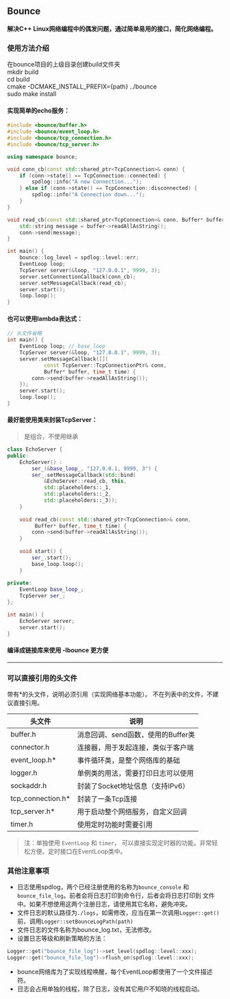 ## Bounce

**解决C++ Linux网络编程中的偶发问题，通过简单易用的接口，简化网络编程。**

### 使用方法介绍

在bounce项目的上级目录创建build文件夹 <br>
mkdir build <br>
cd build <br>
cmake -DCMAKE_INSTALL_PREFIX={path} ../bounce <br>
sudo make install <br>

#### 实现简单的echo服务：

```cpp
#include <bounce/buffer.h>
#include <bounce/event_loop.h>
#include <bounce/tcp_connection.h>
#include <bounce/tcp_server.h>

using namespace bounce;

void conn_cb(const std::shared_ptr<TcpConnection>& conn) {
    if (conn->state() == TcpConnection::connected) {
        spdlog::info("A new Connection...");
    } else if (conn->state() == TcpConnection::disconnected) {
        spdlog::info("A Connection down...");
    }
}

void read_cb(const std::shared_ptr<TcpConnection>& conn, Buffer* buffer, time_t time) {
    std::string message = buffer->readAllAsString();
    conn->send(message);
}

int main() {
    bounce::log_level = spdlog::level::err;
    EventLoop loop;
    TcpServer server(&loop, "127.0.0.1", 9999, 3);
    server.setConnectionCallback(conn_cb);
    server.setMessageCallback(read_cb);
    server.start();
    loop.loop();
}
```
#### 也可以使用lambda表达式：
```cpp
// 头文件省略
int main() {
    EventLoop loop; // base_loop
    TcpServer server(&loop, "127.0.0.1", 9999, 3);
    server.setMessageCallback([](
            const TcpServer::TcpConnectionPtr& conn,
            Buffer* buffer, time_t time) {
        conn->send(buffer->readAllAsString());
    });
    server.start();
    loop.loop();
}
```
#### 最好能使用类来封装TcpServer：
> 是组合，不使用继承

```cpp
class EchoServer {
public:
    EchoServer() : 
        ser_(&base_loop_, "127.0.0.1, 9999, 3") {
        ser_.setMessageCallback(std::bind(
            &EchoServer::read_cb, this,
            std::placeholders::_1,
            std::placeholders::_2,
            std::placeholders::_3));
    }
    
    void read_cb(const std::shared_ptr<TcpConnection>& conn,
         Buffer* buffer, time_t time) {
        conn->send(buffer->readAllAsString());
    }
    
    void start() {
        ser_.start();
        base_loop.loop();
    }
    
private:
    EventLoop base_loop_;
    TcpServer ser_;
};

int main() {
    EchoServer server;
    server.start();
}
```

#### 编译成链接库来使用 -lbounce 更方便

---
### 可以直接引用的头文件
带有\*的头文件，说明必须引用（实现网络基本功能）。
不在列表中的文件，不建议直接引用。

|头文件|说明|
|---|---|
|buffer.h|消息回调、send函数，使用的Buffer类|
|connector.h|连接器，用于发起连接，类似于客户端|
|event_loop.h*|事件循环类，是整个网络库的基础|
|logger.h|单例类的用法，需要打印日志可以使用|
|sockaddr.h|封装了Socket地址信息（支持IPv6）|
|tcp_connection.h*|封装了一条Tcp连接|
|tcp_server.h*|用于启动整个网络服务，自定义回调|
|timer.h|使用定时功能时需要引用|
> 注：单独使用 ```EventLoop``` 和 ```timer```，
可以直接实现定时器的功能。非常轻松方便。定时接口在EventLoop类中。

### 其他注意事项
* 日志使用spdlog，两个已经注册使用的名称为```bounce_console```
和```bounce_file_log```。前者会将日志打印到命令行，后者会将日志打印到
文件中。如果不想使用这两个注册日志，请使用其它名称，避免冲突。
* 文件日志的默认路径为```./logs```，如需修改，应当在第一次调用```Logger::get()```
前，调用```Logger::setBounceLogPath(path)```
* 文件日志的文件名称为bounce_log.txt，无法修改。
* 设置日志等级和刷新策略的方法：
```cpp
Logger::get("bounce_file_log")->set_level(spdlog::level::xxx);
Logger::get("bounce_file_log")->flush_on(spdlog::level::xxx);
```
* bounce网络库为了实现线程唤醒，每个EventLoop都使用了一个文件描述符。
* 日志会占用单独的线程，除了日志，没有其它用户不知晓的线程启动。